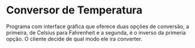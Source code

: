 # Conversor de Temperatura
 Programa com interface gráfica que oferece duas opções de conversão, a primeira, de Celsius para Fahrenheit e a segunda, é o inverso da primeria opção. O cliente decide de qual modo ele ira converter.
